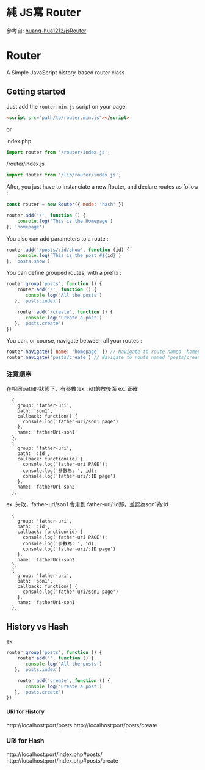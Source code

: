 # 純 JS寫 Router
參考自: [huang-hua1212/jsRouter](https://github.com/huang-hua1212/jsRouter)

# Router
A Simple JavaScript history-based router class

## Getting started
Just add the `router.min.js` script on your page.
```html
<script src="path/to/router.min.js"></script>
```
or

index.php
```javascript
import router from '/router/index.js';
```
/router/index.js
```javascript
import Router from '/lib/router/index.js';
```


After, you just have to instanciate a new Router, and declare routes as follow :
```javascript
const router = new Router({ mode: 'hash' })

router.add('/', function () {
    console.log('This is the Homepage')
}, 'homepage')
```

You also can add parameters to a route :
```javascript
router.add('/posts/:id/show', function (id) {
    console.log(`This is the post #${id}`)
}, 'posts.show')
```

You can define grouped routes, with a prefix :
```javascript
router.group('posts', function () {
    router.add('/', function () {
       console.log('All the posts')
   }, 'posts.index')

    router.add('/create', function () {
       console.log('Create a post')
   }, 'posts.create')
})
```

You can, or course, navigate between all your routes :
```javascript
router.navigate({ name: 'homepage' }) // Navigate to route named 'homepage'
router.navigate('posts/create') // Navigate to route named 'posts/create'
```

### 注意順序
在相同path的狀態下，有參數(ex. :id)的放後面
ex. 正確
```
  {
    group: 'father-uri',
    path: 'son1',
    callback: function() {
      console.log('father-uri/son1 page')
    },
    name: 'fatherUri-son1'
  },
  {
    group: 'father-uri',
    path: ':id',
    callback: function(id) {
      console.log('father-uri PAGE');
      console.log('參數為: ', id);
      console.log('father-uri/:ID page')
    },
    name: 'fatherUri-son2'
  },
```
ex. 失敗，father-uri/son1 會走到 father-uri/:id那，並認為son1為:id
```
  {
    group: 'father-uri',
    path: ':id',
    callback: function(id) {
      console.log('father-uri PAGE');
      console.log('參數為: ', id);
      console.log('father-uri/:ID page')
    },
    name: 'fatherUri-son2'
  },
  {
    group: 'father-uri',
    path: 'son1',
    callback: function() {
      console.log('father-uri/son1 page')
    },
    name: 'fatherUri-son1'
  },
```



## History vs Hash
ex.
```javascript
router.group('posts', function () {
    router.add('', function () {
       console.log('All the posts')
   }, 'posts.index')

    router.add('create', function () {
       console.log('Create a post')
   }, 'posts.create')
})
```
#### URI for History
http://localhost:port/posts
http://localhost:port/posts/create


### URI for Hash
http://localhost:port/index.php#posts/
http://localhost:port/index.php#posts/create

